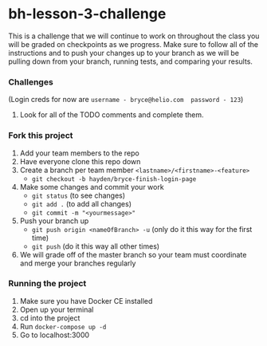 # bh-lesson-3-challenge
This is a challenge that we will continue to work on throughout the class
you will be graded on checkpoints as we progress. Make sure to follow all of the instructions and to push your changes up to your branch as we will be pulling down from your branch, running tests, and comparing your results.

### Challenges

(Login creds for now are ```username - bryce@helio.com  password - 123```)
1. Look for all of the TODO comments and complete them.

### Fork this project
1. Add your team members to the repo
1. Have everyone clone this repo down
1. Create a branch per team member ```<lastname>/<firstname>-<feature>```
    - ```git checkout -b hayden/bryce-finish-login-page```
1. Make some changes and commit your work
    - ```git status``` (to see changes)
    - ```git add .``` (to add all changes)
    - ```git commit -m "<yourmessage>"```
1. Push your branch up
    - ```git push origin <nameOfBranch> -u``` (only do it this way for the first time)
    - ```git push``` (do it this way all other times)
1. We will grade off of the master branch so your team must coordinate and merge your branches regularly

### Running the project
1. Make sure you have Docker CE installed
1. Open up your terminal
1. cd into the project
1. Run ```docker-compose up -d```
1. Go to localhost:3000
